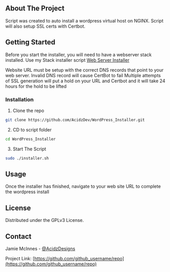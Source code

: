 <!-- ABOUT THE PROJECT -->
## About The Project
Script was created to auto install a wordpress virtual host on NGINX. Script will also setup SSL certs with Certbot.


<!-- GETTING STARTED -->
## Getting Started

Before you start the installer, you will need to have a webserver stack installed. Use my Stack installer script
[Web Server Installer](https://github.com/AcidzDev/Ubuntu-LEMP-Installer.git)

Website URL must be setup with the correct DNS records that point to your web server. Invalid DNS record will cause CertBot to fail
Multiple attempts of SSL generation will put a hold on your URL and Certbot and it will take 24 hours for the hold to be lifted




### Installation

1. Clone the repo
```sh
git clone https://github.com/AcidzDev/WordPress_Installer.git
```
2. CD to script folder
```sh
cd WordPress_Installer
```
3. Start The Script
```sh
sudo ./installer.sh
```



<!-- USAGE EXAMPLES -->
## Usage
Once the installer has finished, navigate to your web site URL to complete the wordpress install


<!-- LICENSE -->
## License

Distributed under the GPLv3  License.



<!-- CONTACT -->
## Contact

Jamie McInnes - [@AcidzDesigns](https://twitter.com/AcidzDesigns)

Project Link: [https://github.com/github_username/repo](https://github.com/github_username/repo)


